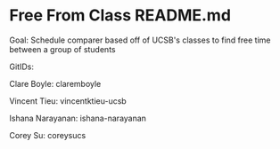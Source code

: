 # Free From Class README.md

Goal: Schedule comparer based off of UCSB's classes to find free time between a group of students

GitIDs:

Clare Boyle: claremboyle

Vincent Tieu: vincentktieu-ucsb

Ishana Narayanan: ishana-narayanan

Corey Su: coreysucs
